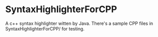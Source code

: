 # SyntaxHighlighterForCPP
A c++ syntax highlighter witten by Java.
There's a sample CPP files in SyntaxHighlighterForCPP/ for testing.

